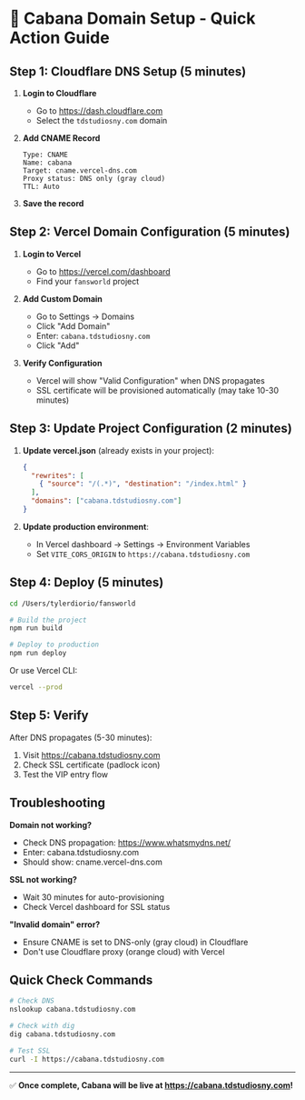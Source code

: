 # 🚀 Cabana Domain Setup - Quick Action Guide

## Step 1: Cloudflare DNS Setup (5 minutes)

1. **Login to Cloudflare**
   - Go to https://dash.cloudflare.com
   - Select the `tdstudiosny.com` domain

2. **Add CNAME Record**
   ```
   Type: CNAME
   Name: cabana
   Target: cname.vercel-dns.com
   Proxy status: DNS only (gray cloud)
   TTL: Auto
   ```

3. **Save the record**

## Step 2: Vercel Domain Configuration (5 minutes)

1. **Login to Vercel**
   - Go to https://vercel.com/dashboard
   - Find your `fansworld` project

2. **Add Custom Domain**
   - Go to Settings → Domains
   - Click "Add Domain"
   - Enter: `cabana.tdstudiosny.com`
   - Click "Add"

3. **Verify Configuration**
   - Vercel will show "Valid Configuration" when DNS propagates
   - SSL certificate will be provisioned automatically (may take 10-30 minutes)

## Step 3: Update Project Configuration (2 minutes)

1. **Update vercel.json** (already exists in your project):
   ```json
   {
     "rewrites": [
       { "source": "/(.*)", "destination": "/index.html" }
     ],
     "domains": ["cabana.tdstudiosny.com"]
   }
   ```

2. **Update production environment**:
   - In Vercel dashboard → Settings → Environment Variables
   - Set `VITE_CORS_ORIGIN` to `https://cabana.tdstudiosny.com`

## Step 4: Deploy (5 minutes)

```bash
cd /Users/tylerdiorio/fansworld

# Build the project
npm run build

# Deploy to production
npm run deploy
```

Or use Vercel CLI:
```bash
vercel --prod
```

## Step 5: Verify

After DNS propagates (5-30 minutes):
1. Visit https://cabana.tdstudiosny.com
2. Check SSL certificate (padlock icon)
3. Test the VIP entry flow

## Troubleshooting

**Domain not working?**
- Check DNS propagation: https://www.whatsmydns.net/
- Enter: cabana.tdstudiosny.com
- Should show: cname.vercel-dns.com

**SSL not working?**
- Wait 30 minutes for auto-provisioning
- Check Vercel dashboard for SSL status

**"Invalid domain" error?**
- Ensure CNAME is set to DNS-only (gray cloud) in Cloudflare
- Don't use Cloudflare proxy (orange cloud) with Vercel

## Quick Check Commands

```bash
# Check DNS
nslookup cabana.tdstudiosny.com

# Check with dig
dig cabana.tdstudiosny.com

# Test SSL
curl -I https://cabana.tdstudiosny.com
```

---

✅ **Once complete, Cabana will be live at https://cabana.tdstudiosny.com!**